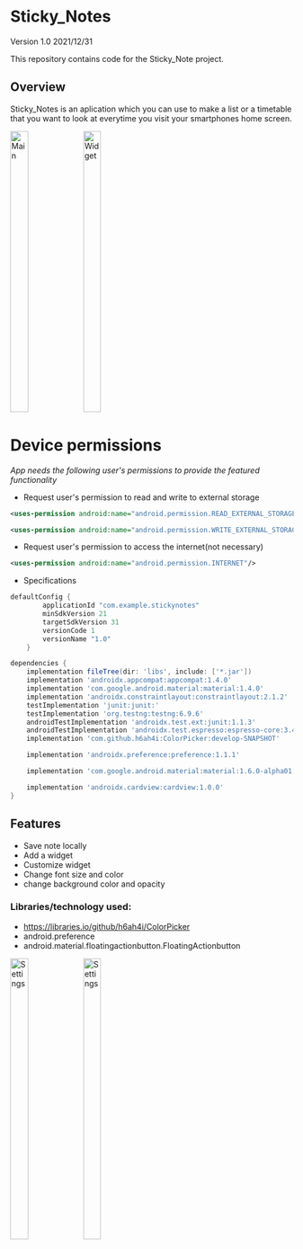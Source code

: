 # Sticky_Notes
Version 1.0 2021/12/31

This repository contains code for the Sticky_Note project.

## Overview

Sticky_Notes is an aplication which you can use to make a list or a timetable that you want to look at everytime you visit your smartphones home screen.

<img src="https://user-images.githubusercontent.com/73274912/147785070-1406e7c0-9d60-4edf-a86e-89631c036480.jpeg" width=25% height="500" alt="Main">           <img src="https://user-images.githubusercontent.com/73274912/147785068-c0b51285-7c1e-4862-a6e8-4851854df018.jpeg" width=25% height="500" alt="Widget">

# Device permissions
*App needs the following user's permissions to provide the featured functionality*
* Request user's permission to read and write to external storage
```xml
<uses-permission android:name="android.permission.READ_EXTERNAL_STORAGE"/>
```
```xml
<uses-permission android:name="android.permission.WRITE_EXTERNAL_STORAGE"/>
```
* Request user's permission to access the internet(not necessary)
```xml
<uses-permission android:name="android.permission.INTERNET"/>
```
* Specifications
```gradle
defaultConfig {
        applicationId "com.example.stickynotes"
        minSdkVersion 21
        targetSdkVersion 31
        versionCode 1
        versionName "1.0"
    }
```

```gradle
dependencies {
    implementation fileTree(dir: 'libs', include: ['*.jar'])
    implementation 'androidx.appcompat:appcompat:1.4.0'
    implementation 'com.google.android.material:material:1.4.0'
    implementation 'androidx.constraintlayout:constraintlayout:2.1.2'
    testImplementation 'junit:junit:'
    testImplementation 'org.testng:testng:6.9.6'
    androidTestImplementation 'androidx.test.ext:junit:1.1.3'
    androidTestImplementation 'androidx.test.espresso:espresso-core:3.4.0'
    implementation 'com.github.h6ah4i:ColorPicker:develop-SNAPSHOT'

    implementation 'androidx.preference:preference:1.1.1'

    implementation 'com.google.android.material:material:1.6.0-alpha01'

    implementation 'androidx.cardview:cardview:1.0.0'
}
```
## Features
* Save note locally
* Add a widget
* Customize widget
* Change font size and color
* change background color and opacity

### Libraries/technology used:
* https://libraries.io/github/h6ah4i/ColorPicker
* android.preference
* android.material.floatingactionbutton.FloatingActionbutton

<img src="https://user-images.githubusercontent.com/73274912/147785069-afefb32d-39e0-43ab-ac83-07ede758597f.jpeg" width=25% height="500" alt="Settings">           <img src="https://user-images.githubusercontent.com/73274912/147785989-7f952fc0-91fa-4a8d-bb82-dbbfd970d96b.jpeg" width=25% height="500" alt="Settings">


